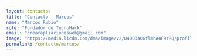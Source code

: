 ```yaml
---
layout: contactos
title: "Contacto - Marcos"
name: "Marcos Rubio"
role: "Fundador de TecnoHack"
email: "crearapliacionesweb@gmail.com"
image: "https://media.licdn.com/dms/image/v2/D4D03AQGflmhA4F9rRQ/profile-displayphoto-shrink_200_200/profile-displayphoto-shrink_200_200/0/1707753623732?e=2147483647&v=beta&t=ld8ohvgisWbsSuayTfwlM7gLN96TAP3bnD0iDBxJZno"
permalink: /contacto/marcos/
---
```

